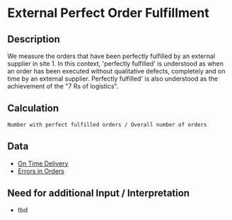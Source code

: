 # External Perfect Order Fulfillment

## Description
We measure the orders that have been perfectly fulfilled by an external supplier in site 1. In this context, 'perfectly fulfilled' is understood as when an order has been executed without qualitative defects, completely and on time by an external supplier. Perfectly fulfilled' is also understood as the achievement of the "7 Rs of logistics".

## Calculation
`Number with perfect fulfilled orders / Overall number of orders`

## Data
* [On Time Delivery](https://github.com/fraunhofer-iem/move-kpi-system/blob/aab9c7602d0cdb89672a9104fc7d14b001715c40/kpis/External%20Supply%20Performance/On_Time_Delivery.md)
* [Errors in Orders](https://github.com/fraunhofer-iem/move-kpi-system/blob/aab9c7602d0cdb89672a9104fc7d14b001715c40/kpis/External%20Supply%20Performance/Errors_in_Orders.md)

## Need for additional Input / Interpretation
* tbd
